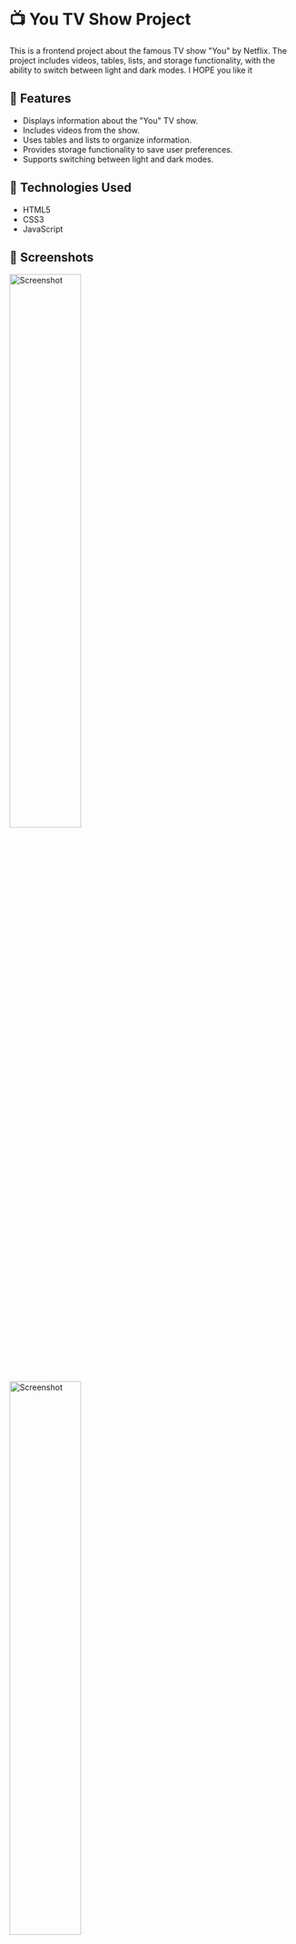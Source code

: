 # 📺 You TV Show Project

This is a frontend project about the famous TV show "You" by Netflix. The project includes videos, tables, lists, and storage functionality, with the ability to switch between light and dark modes. I HOPE you like it

## 🎥 Features

- Displays information about the "You" TV show.
- Includes videos from the show.
- Uses tables and lists to organize information.
- Provides storage functionality to save user preferences.
- Supports switching between light and dark modes.

## 🚀 Technologies Used

- HTML5
- CSS3
- JavaScript

## 📸 Screenshots

<img src="https://github.com/ii4k5/YOU.project/assets/168467834/2accff3c-a39a-44fa-9f44-f31af689be41" alt="Screenshot" width="50%">
<img src="https://github.com/ii4k5/YOU.project/assets/168467834/e0479dfb-c985-4cf4-8d5d-e9ed8fe7fc90" alt="Screenshot" width="50%">
<img src="C:\Users\user\Videos\Captures\You Season 2 - Profile 1 - Microsoft​ Edge 4_29_2024 10_45_51 PM.png" alt="Screenshot" width="50%">
<img src="https://github.com/ii4k5/YOU.project/assets/168467834/3bfb0fc4-66d0-40a7-9e1f-883de7aab107" alt="Screenshot" width="50%">
